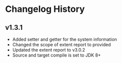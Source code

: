 # Changelog History

## v1.3.1
- Added setter and getter for the system information
- Changed the scope of extent report to provided
- Updated the extent report to v3.0.2
- Source and target compile is set to JDK 8+